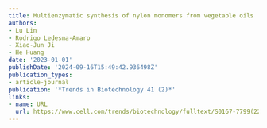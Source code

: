 ```yaml
---
title: Multienzymatic synthesis of nylon monomers from vegetable oils
authors:
- Lu Lin
- Rodrigo Ledesma-Amaro
- Xiao-Jun Ji
- He Huang
date: '2023-01-01'
publishDate: '2024-09-16T15:49:42.936498Z'
publication_types:
- article-journal
publication: '*Trends in Biotechnology 41 (2)*'
links:
- name: URL
  url: https://www.cell.com/trends/biotechnology/fulltext/S0167-7799(22)00224-4
---
```

